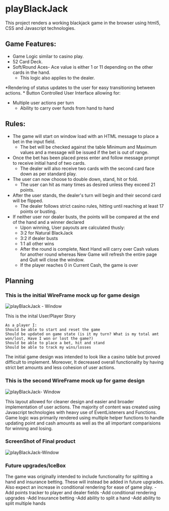 # playBlackJack
This project renders a working blackjack game in the browser using html5, CSS and Javascript technologies.

## Game Features:
  * Game Logic similar to casino play.
  * 52 Card Deck.
  * Soft/Round Aces- Ace value is either 1 or 11 depending on the other cards in the hand.
    * This logic also applies to the dealer.
   
  *Rendering of status updates to the user for easy transitioning between actions.
    * Button Controlled User Interface allowing for:    
  * Multiple user actions per turn
    * Ability to carry over funds from hand to hand

## Rules:
  * The game will start on window load with an HTML message to place a bet in the input field.
    * The bet will be checked against the table Minimum and Maximum values and a message will be issued if the bet is out of range.
  * Once the bet has been placed press enter and follow message prompt to receive initial hand of two cards.
    * The dealer will also receive two cards with the second card face down as per standard play.
  * The user can now choose to double down, stand, hit or fold.
    * The user can hit as many times as desired unless they exceed 21 points.
  * After the user stands, the dealer's turn will begin and their second card will be flipped.
    * The dealer follows strict casino rules, hitting until reaching at least 17 points or busting.
  * If neither user nor dealer busts, the points will be compared at the end of the hand and a winner declared
    * Upon winning, User payouts are calculated thusly:
    * 3:2 for Natural BlackJack 
    * 3:2 if dealer busts
    * 1:1 all other wins
    * After the round is complete, Next Hand will carry over Cash values for another round whereas New Game will refresh the entire page and Quit will close the window. 
    * If the player reaches 0 in Current Cash, the game is over

## Planning 

### This is the initial WireFrame mock up for game design

![playBlackJack - Window](https://user-images.githubusercontent.com/73343168/99282705-a85ded80-27f9-11eb-9987-3017387679bb.png)

This is the inital User/Player Story

~~~~~~~~~~~~~~~Player story~~~~~~~~~~~~~
As a player I:
Should be able to start and reset the game 
Should be updated on game state (is it my turn? What is my total amt won/lost, Have I won or lost the game?)
Should be able to place a bet, hit and stand
Should be able to track my wins/losses
~~~~~~~~~~~~~~~~~~~~~~~~~~~~~~~~~~~~~~

The initial game design was intended to look like a casino table but proved difficult to implement. Moreover, It decreased overall functionality by having strict bet amounts and less cohesion of user actions.

### This is the second WireFrame mock up for game design
![playBlackJack- Window](https://user-images.githubusercontent.com/73343168/99894690-e751d000-2c4b-11eb-863e-a9f87cdf2948.png)

This layout allowed for cleaner design and easier and broader implementation of user actions. 
The majority of content was created using Javascript technologies with heavy use of EventListeners and Functions. Game logic was primarily rendered using multiple helper functions to handle updating point and cash amounts as well as the all important comparisions for winning and losing. 

### ScreenShot of Final product
![playBlackJack-Window](https://user-images.githubusercontent.com/73343168/99925675-9f42b400-2d04-11eb-97e7-3e5c5051476c.png)



### Future upgrades/IceBox

The game was originally intended to include functionality for splitting a hand and insurance betting. These will instead be added in future upgrades. Also expect an increase in conditional rendering for ease of game play. 
-Add points tracker to player and dealer fields
-Add conditional rendering upgrades
-Add Insurance betting
-Add ability to split a hand
-Add ability to split multiple hands
